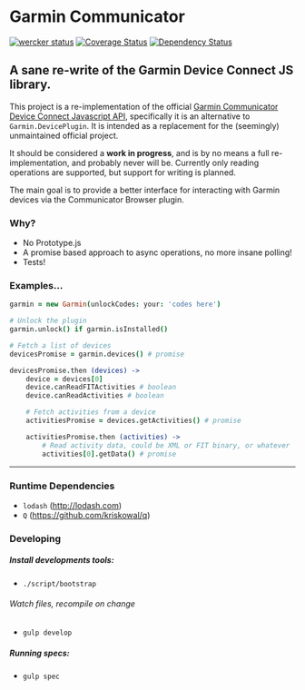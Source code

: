 # Garmin Communicator

[![wercker status](https://app.wercker.com/status/b1a5d9088c0a82f7e9dfe9cdbe4f660b/s/master "wercker status")](https://app.wercker.com/project/bykey/b1a5d9088c0a82f7e9dfe9cdbe4f660b) [![Coverage Status](https://coveralls.io/repos/aerobicio/garmin-communicator/badge.png)](https://coveralls.io/r/aerobicio/garmin-communicator) [![Dependency Status](https://gemnasium.com/aerobicio/garmin-communicator.png)](https://gemnasium.com/aerobicio/garmin-communicator)

## A sane re-write of the Garmin Device Connect JS library.
This project is a re-implementation of the official [Garmin Communicator Device Connect Javascript API](http://developer.garmin.com/web/communicator-api/documentation/index.html), specifically it is an alternative to `Garmin.DevicePlugin`. It is intended as a replacement for the (seemingly) unmaintained official project.

It should be considered a __work in progress__, and is by no means a full re-implementation, and probably never will be. Currently only reading operations are supported, but support for writing is planned.

The main goal is to provide a better interface for interacting with Garmin devices via the Communicator Browser plugin.

### Why?

- No Prototype.js
- A promise based approach to async operations, no more insane polling!
- Tests!

### Examples...
```coffeescript
garmin = new Garmin(unlockCodes: your: 'codes here')

# Unlock the plugin
garmin.unlock() if garmin.isInstalled()

# Fetch a list of devices
devicesPromise = garmin.devices() # promise

devicesPromise.then (devices) ->
    device = devices[0]
    device.canReadFITActivities # boolean
    device.canReadActivities # boolean

    # Fetch activities from a device
    activitiesPromise = devices.getActivities() # promise

    activitiesPromise.then (activities) ->
        # Read activity data, could be XML or FIT binary, or whatever
        activities[0].getData() # promise
```

***

### Runtime Dependencies
- `lodash` (http://lodash.com)
- `Q` (https://github.com/kriskowal/q)

### Developing
##### Install developments tools:
- `./script/bootstrap`

###### Watch files, recompile on change
- `gulp develop`

##### Running specs:
- `gulp spec`
